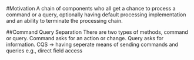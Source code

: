 ﻿#Motivation
A chain of components who all get a chance to process a command or a query, 
optionally having default processing implementation and an ability to terminate the processing chain. 

##Command Query Separation
There are two types of methods, command or query. Command asks for an action or change.
Query asks for information. 
CQS -> having seperate means of sending commands and queries e.g., direct field access